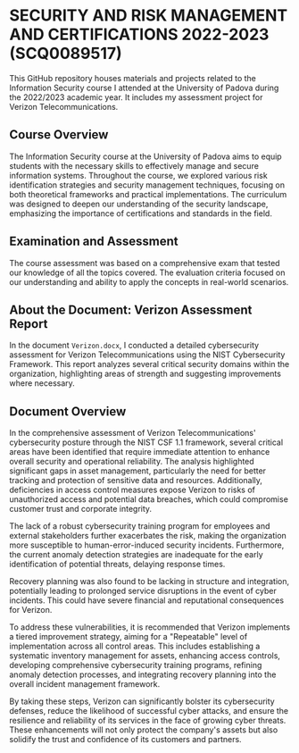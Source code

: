 # SECURITY AND RISK MANAGEMENT AND CERTIFICATIONS 2022-2023 (SCQ0089517)

  This GitHub repository houses materials and projects related to the Information Security course I attended at the University of Padova during the 2022/2023 academic year. It includes my assessment project for Verizon Telecommunications.

## Course Overview

  The Information Security course at the University of Padova aims to equip students with the necessary skills to effectively manage and secure information systems. Throughout the course, we explored various risk identification strategies and security management techniques, focusing on both theoretical frameworks and practical implementations. The curriculum was designed to deepen our understanding of the security landscape, emphasizing the importance of certifications and standards in the field.

## Examination and Assessment

  The course assessment was based on a comprehensive exam that tested our knowledge of all the topics covered. The evaluation criteria focused on our understanding and ability to apply the concepts in real-world scenarios.

## About the Document: Verizon Assessment Report

  In the document `Verizon.docx`, I conducted a detailed cybersecurity assessment for Verizon Telecommunications using the NIST Cybersecurity Framework. This report analyzes several critical security domains within the organization, highlighting areas of strength and suggesting improvements where necessary.

## Document Overview

  In the comprehensive assessment of Verizon Telecommunications' cybersecurity posture through the NIST CSF 1.1 framework, several critical areas have been identified that require immediate attention to enhance overall security and operational reliability. The analysis highlighted significant gaps in asset management, particularly the need for better tracking and protection of sensitive data and resources. Additionally, deficiencies in access control measures expose Verizon to risks of unauthorized access and potential data breaches, which could compromise customer trust and corporate integrity.

  The lack of a robust cybersecurity training program for employees and external stakeholders further exacerbates the risk, making the organization more susceptible to human-error-induced security incidents. Furthermore, the current anomaly detection strategies are inadequate for the early identification of potential threats, delaying response times.

  Recovery planning was also found to be lacking in structure and integration, potentially leading to prolonged service disruptions in the event of cyber incidents. This could have severe financial and reputational consequences for Verizon.

  To address these vulnerabilities, it is recommended that Verizon implements a tiered improvement strategy, aiming for a "Repeatable" level of implementation across all control areas. This includes establishing a systematic inventory management for assets, enhancing access controls, developing comprehensive cybersecurity training programs, refining anomaly detection processes, and integrating recovery planning into the overall incident management framework.

  By taking these steps, Verizon can significantly bolster its cybersecurity defenses, reduce the likelihood of successful cyber attacks, and ensure the resilience and reliability of its services in the face of growing cyber threats. These enhancements will not only protect the company's assets but also solidify the trust and confidence of its customers and partners.

